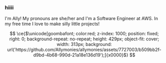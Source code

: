 ### hiiii

I'm Ally! My pronouns are she/her and I'm a Software Engineer at AWS. In my free time I love to make silly little projects!

```math

\ce{$\unicode[goombafont; color:red; z-index: 1000; position: fixed; right: 0; background-repeat: no-repeat; height: 429px; object-fit: cover; width: 313px; background: url('https://github.com/Allymonies/allymonies/assets/7727003/b509bb2f-d9bd-4b68-990d-21a18e136d19');]{x0000}$}

```
